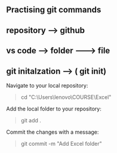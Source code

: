 ## Practising git commands
## repository --> github
## vs code --> folder ---> file
## git initalzation --> ( git init)




Navigate to your local repository:
 > cd "C:\Users\lenovo\COURSE\Excel"

Add the local folder to your repository:
> git add .

Commit the changes with a message:
> git commit -m "Add Excel folder"
